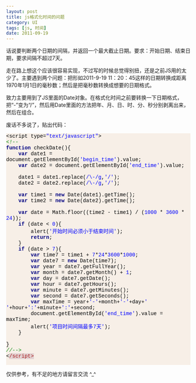 ```yaml
---
layout: post
title: js格式化时间的问题
category: UI
tags: [js, 时间]
date: 2011-09-19
---
```

<p>话说要判断两个日期的间隔，并返回一个最大截止日期。要求：开始日期、结束日期，要求间隔不超过7天。</p>
<p>走在路上想这个应该很容易实现，不过写的时候总觉得别扭，还是之前JS用的太少了。主要遇到两个问题：把形如2011-9-19 11：20：45这样的日期转换成距离1970年1月1日的毫秒数；然后是把毫秒数转换成想要的日期格式。</p>
<p>致力主要用到了JS里面的Date对象。在格式化时间之前要转换一下日期格式，把&ldquo;-&rdquo;变为&ldquo;/&rdquo;，然后用Date里面的方法把年、月、日、时、分、秒分别剥离出来，然后在组合。</p>
<p>废话不多说了，贴出代码：</p>
<div id="codee_html" style="background-color: #f7efe7">
<div class="source" style="background-color: #f7efe7; font-family: &quot;[object]&quot;, &quot;Consolas&quot;, &quot;Lucida Console&quot;, &quot;Courier New&quot;; color: #000000"><span style="color: #000000">&lt;</span><span style="color: #000000">script</span> <span style="color: #000000">type</span><span style="color: #000000">=</span><span style="color: #0000ff">&quot;text/javascript&quot;</span><span style="color: #000000">&gt;</span><br />
<span style="font-style: italic; color: #008800">&lt;!--</span><br />
<span style="color: #000080; font-weight: bold">function</span> <span style="color: #000000">checkDate</span><span style="color: #000000">(){</span><br />
&nbsp;&nbsp;&nbsp; <span style="color: #000080; font-weight: bold">var</span> <span style="color: #000000">date1</span> <span style="color: #000000">=</span> <span style="color: #000000">document</span><span style="color: #000000">.</span><span style="color: #000000">getElementById</span>(<span style="color: #0000ff">'begin_time'</span><span style="color: #000000">).</span><span style="color: #000000">value</span>;<br />
&nbsp;&nbsp;&nbsp; <span style="color: #000080; font-weight: bold">var</span> <span style="color: #000000">date2</span> <span style="color: #000000">=</span> <span style="color: #000000">document</span><span style="color: #000000">.</span><span style="color: #000000">getElementById</span>(<span style="color: #0000ff">'end_time'</span><span style="color: #000000">).</span><span style="color: #000000">value</span>;<br />
<br />
&nbsp;&nbsp;&nbsp; <span style="color: #000000">date1</span> <span style="color: #000000">=</span> <span style="color: #000000">date1</span><span style="color: #000000">.</span><span style="color: #000000">replace</span>(<span style="color: #0000ff">/\-/g</span><span style="color: #000000">,</span><span style="color: #0000ff">'/'</span>);<br />
&nbsp;&nbsp;&nbsp; <span style="color: #000000">date2</span> <span style="color: #000000">=</span> <span style="color: #000000">date2</span><span style="color: #000000">.</span><span style="color: #000000">replace</span>(<span style="color: #0000ff">/\-/g</span><span style="color: #000000">,</span><span style="color: #0000ff">'/'</span>);<br />
<br />
&nbsp;&nbsp;&nbsp; <span style="color: #000080; font-weight: bold">var</span> <span style="color: #000000">time1</span> <span style="color: #000000">=</span> <span style="color: #000080; font-weight: bold">new</span> <span style="color: #000000">Date</span>(<span style="color: #000000">date1</span><span style="color: #000000">).</span><span style="color: #000000">getTime</span>();<br />
&nbsp;&nbsp;&nbsp; <span style="color: #000080; font-weight: bold">var</span> <span style="color: #000000">time2</span> <span style="color: #000000">=</span> <span style="color: #000080; font-weight: bold">new</span> <span style="color: #000000">Date</span>(<span style="color: #000000">date2</span><span style="color: #000000">).</span><span style="color: #000000">getTime</span>();<br />
<br />
&nbsp;&nbsp;&nbsp; <span style="color: #000080; font-weight: bold">var</span> <span style="color: #000000">date</span> <span style="color: #000000">=</span> <span style="color: #000000">Math</span><span style="color: #000000">.</span><span style="color: #000000">floor</span>((<span style="color: #000000">time2</span> <span style="color: #000000">-</span> <span style="color: #000000">time1</span>) <span style="color: #000000">/</span> (<span style="color: #0000ff">1000</span> <span style="color: #000000">*</span> <span style="color: #0000ff">3600</span> <span style="color: #000000">*</span> <span style="color: #0000ff">24</span>));<br />
&nbsp;&nbsp;&nbsp; <span style="color: #000080; font-weight: bold">if</span> (<span style="color: #000000">date</span> <span style="color: #000000">&lt;</span> <span style="color: #0000ff">0</span><span style="color: #000000">){</span><br />
&nbsp;&nbsp;&nbsp;&nbsp;&nbsp;&nbsp;&nbsp; <span style="color: #000000">alert</span>(<span style="color: #0000ff">'开始时间必须小于结束时间'</span>);<br />
&nbsp;&nbsp;&nbsp;&nbsp;&nbsp;&nbsp;&nbsp; <span style="color: #000080; font-weight: bold">return</span>;<br />
&nbsp;&nbsp;&nbsp; <span style="color: #000000">}</span><br />
&nbsp;&nbsp;&nbsp; <span style="color: #000080; font-weight: bold">if</span> (<span style="color: #000000">date</span> <span style="color: #000000">&gt;</span> <span style="color: #0000ff">7</span><span style="color: #000000">){</span><br />
&nbsp;&nbsp;&nbsp;&nbsp;&nbsp;&nbsp;&nbsp; <span style="color: #000080; font-weight: bold">var</span> <span style="color: #000000">time7</span> <span style="color: #000000">=</span> <span style="color: #000000">time1</span> <span style="color: #000000">+</span> <span style="color: #0000ff">7</span><span style="color: #000000">*</span><span style="color: #0000ff">24</span><span style="color: #000000">*</span><span style="color: #0000ff">3600</span><span style="color: #000000">*</span><span style="color: #0000ff">1000</span>;<br />
&nbsp;&nbsp;&nbsp;&nbsp;&nbsp;&nbsp;&nbsp; <span style="color: #000080; font-weight: bold">var</span> <span style="color: #000000">date7</span> <span style="color: #000000">=</span> <span style="color: #000080; font-weight: bold">new</span> <span style="color: #000000">Date</span>(<span style="color: #000000">time7</span>);<br />
&nbsp;&nbsp;&nbsp;&nbsp;&nbsp;&nbsp;&nbsp; <span style="color: #000080; font-weight: bold">var</span> <span style="color: #000000">year</span> <span style="color: #000000">=</span> <span style="color: #000000">date7</span><span style="color: #000000">.</span><span style="color: #000000">getFullYear</span>();<br />
&nbsp;&nbsp;&nbsp;&nbsp;&nbsp;&nbsp;&nbsp; <span style="color: #000080; font-weight: bold">var</span> <span style="color: #000000">month</span> <span style="color: #000000">=</span> <span style="color: #000000">date7</span><span style="color: #000000">.</span><span style="color: #000000">getMonth</span>() <span style="color: #000000">+</span> <span style="color: #0000ff">1</span>;<br />
&nbsp;&nbsp;&nbsp;&nbsp;&nbsp;&nbsp;&nbsp; <span style="color: #000080; font-weight: bold">var</span> <span style="color: #000000">day</span> <span style="color: #000000">=</span> <span style="color: #000000">date7</span><span style="color: #000000">.</span><span style="color: #000000">getDate</span>();<br />
&nbsp;&nbsp;&nbsp;&nbsp;&nbsp;&nbsp;&nbsp; <span style="color: #000080; font-weight: bold">var</span> <span style="color: #000000">hour</span> <span style="color: #000000">=</span> <span style="color: #000000">date7</span><span style="color: #000000">.</span><span style="color: #000000">getHours</span>();<br />
&nbsp;&nbsp;&nbsp;&nbsp;&nbsp;&nbsp;&nbsp; <span style="color: #000080; font-weight: bold">var</span> <span style="color: #000000">minute</span> <span style="color: #000000">=</span> <span style="color: #000000">date7</span><span style="color: #000000">.</span><span style="color: #000000">getMinutes</span>();<br />
&nbsp;&nbsp;&nbsp;&nbsp;&nbsp;&nbsp;&nbsp; <span style="color: #000080; font-weight: bold">var</span> <span style="color: #000000">second</span> <span style="color: #000000">=</span> <span style="color: #000000">date7</span><span style="color: #000000">.</span><span style="color: #000000">getSeconds</span>();<br />
&nbsp;&nbsp;&nbsp;&nbsp;&nbsp;&nbsp;&nbsp; <span style="color: #000080; font-weight: bold">var</span> <span style="color: #000000">maxTime</span> <span style="color: #000000">=</span> <span style="color: #000000">year</span><span style="color: #000000">+</span><span style="color: #0000ff">'-'</span><span style="color: #000000">+</span><span style="color: #000000">month</span><span style="color: #000000">+</span><span style="color: #0000ff">'-'</span><span style="color: #000000">+</span><span style="color: #000000">day</span><span style="color: #000000">+</span><span style="color: #0000ff">' '</span><span style="color: #000000">+</span><span style="color: #000000">hour</span><span style="color: #000000">+</span><span style="color: #0000ff">':'</span><span style="color: #000000">+</span><span style="color: #000000">minute</span><span style="color: #000000">+</span><span style="color: #0000ff">':'</span><span style="color: #000000">+</span><span style="color: #000000">second</span>;<br />
&nbsp;&nbsp;&nbsp;&nbsp;&nbsp;&nbsp;&nbsp; <span style="color: #000000">document</span><span style="color: #000000">.</span><span style="color: #000000">getElementById</span>(<span style="color: #0000ff">'end_time'</span><span style="color: #000000">).</span><span style="color: #000000">value</span> <span style="color: #000000">=</span> <span style="color: #000000">maxTime</span>;<br />
&nbsp;&nbsp;&nbsp;&nbsp;&nbsp;&nbsp;&nbsp; <span style="color: #000000">alert</span>(<span style="color: #0000ff">'项目时间间隔最多7天'</span>);&nbsp;&nbsp;&nbsp; <br />
&nbsp;&nbsp;&nbsp; <span style="color: #000000">}</span><br />
<br />
<span style="color: #000000">}</span><br />
<span style="font-style: italic; color: #008800">//--&gt;</span><br />
<span style="color: #000000">&lt;</span><span style="background-color: #e3d2d2; color: #a61717">/script&gt;</span><br />
&nbsp;</div>
</div>
<p>仅供参考，有不足的地方请留言交流 ^_^</p>
